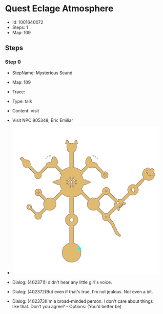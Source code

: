 # Quest Eclage Atmosphere

- Id: 1001640072
- Steps: 1
- Map: 109

## Steps

### Step 0
- StepName:  Mysterious Sound
- Map:  109
- Trace:  
- Type:  talk
- Content:  visit
- Visit NPC 805348, Eric Emiliar

- ![images/1001640072_0.png](images/1001640072_0.png)
- Dialog: (402371)I didn't hear any little girl's voice.
- Dialog: (402372)But even if that's true, I'm not jealous. Not even a bit.
- Dialog: (402373)I'm a broad-minded person. I don't care about things like that. Don't you agree? - Options: (You'd better be)


